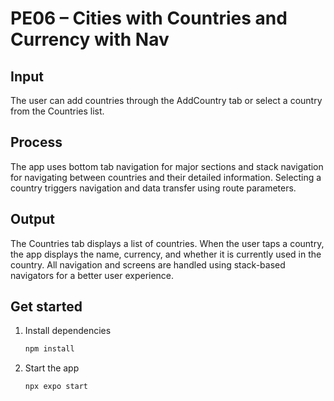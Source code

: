 # PE06 – Cities with Countries and Currency with Nav

## Input
The user can add countries through the AddCountry tab or select a country from the Countries list.

## Process
The app uses bottom tab navigation for major sections and stack navigation for navigating between countries and their detailed information. Selecting a country triggers navigation and data transfer using route parameters.

## Output
The Countries tab displays a list of countries. When the user taps a country, the app displays the name, currency, and whether it is currently used in the country. All navigation and screens are handled using stack-based navigators for a better user experience.


## Get started

1. Install dependencies

   ```bash
   npm install
   ```

2. Start the app

   ```bash
   npx expo start
   ```
